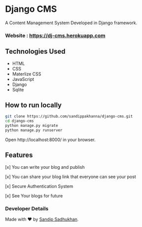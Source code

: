 # Django CMS
A Content Management System Developed in Django framework.

### Website : https://dj-cms.herokuapp.com

## Technologies Used
- HTML
- CSS
- Materlize CSS
- JavaScript
- Django
- Sqlite

## How to run locally
```bash
git clone https://github.com/sandippakhanna/django-cms.git
cd django-cms
python manage.py migrate
python manage.py runserver
```
Open http://localhost:8000/ in your browser.

## Features
[x] You can write your blog and publish

[x] You can share your blog link that everyone can see your post

[x] Secure Authentication System

[x] See Your blogs for future

### Developer Details

Made with ❤ by <a href="https://sandipsadhukhan.tk">Sandip Sadhukhan</a>.
